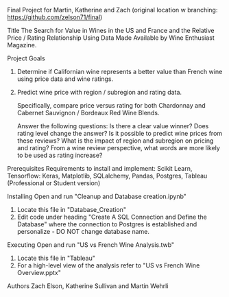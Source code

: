 Final Project for Martin, Katherine and Zach
(original location w branching: https://github.com/zelson71/final)

Title
The Search for Value in Wines in the US and France and the Relative Price / Rating Relationship Using Data Made Available by Wine Enthusiast Magazine. 

Project Goals
1)  Determine if Californian wine represents a better value than French wine using price data and wine ratings.
2)  Predict wine price with region / subregion and rating data.

	Specifically, compare price versus rating for both Chardonnay and Cabernet Sauvignon / Bordeaux Red Wine 	Blends.

	Answer the following questions:
	Is there a clear value winner?
	Does rating level change the answer?
	Is it possible to predict wine prices from these reviews?
	What is the impact of region and subregion on pricing and rating?
	From a wine review perspective, what words are more likely to be used as rating increase?

Prerequisites
Requirements to install and implement:
Scikit Learn, Tensorflow: Keras, Matplotlib, SQLalchemy, Pandas, Postgres, Tableau (Professional or Student version)

Installing
Open and run "Cleanup and Database creation.ipynb"
1) Locate this file in "Database_Creation" 
2) Edit code under heading "Create A SQL Connection and Define the Database" where the connection to Postgres is established and personalize - DO NOT change database name.

Executing
Open and run "US vs French Wine Analysis.twb"
1) Locate this file in "Tableau"
2) For a high-level view of the analysis refer to "US vs French Wine Overview.pptx"

Authors
Zach Elson, Katherine Sullivan and Martin Wehrli
